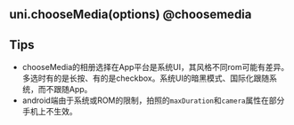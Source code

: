## uni.chooseMedia(options) @choosemedia

<!-- UTSAPIJSON.chooseMedia.description -->

<!-- UTSAPIJSON.chooseMedia.compatibility -->

<!-- UTSAPIJSON.chooseMedia.param -->

<!-- UTSAPIJSON.chooseMedia.returnValue -->

<!-- UTSAPIJSON.chooseMedia.tutorial -->

<!-- UTSAPIJSON.chooseMedia.example -->

<!-- UTSAPIJSON.general_type.name -->

<!-- UTSAPIJSON.general_type.param -->


## Tips
- chooseMedia的相册选择在App平台是系统UI，其风格不同rom可能有差异。多选时有的是长按、有的是checkbox。系统UI的暗黑模式、国际化跟随系统，而不跟随App。
- android端由于系统或ROM的限制，拍照的`maxDuration`和`camera`属性在部分手机上不生效。
